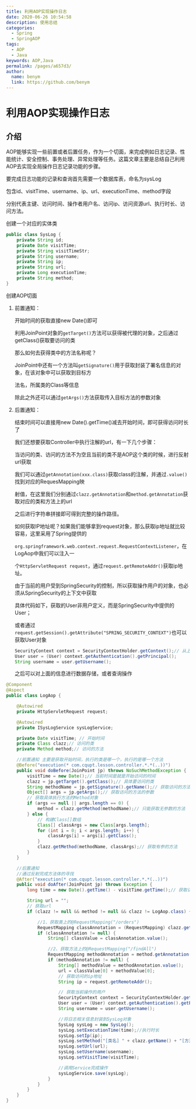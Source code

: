 ```yaml
---
title: 利用AOP实现操作日志
date: 2020-06-26 10:54:58
description: 使用总结
categories: 
  - Spring
  - SpringAOP
tags: 
  - AOP
  - Java
keywords: AOP,Java
permalink: /pages/a657d3/
author: 
  name: benym
  link: https://github.com/benym
---
```


# 利用AOP实现操作日志

## 介绍

AOP能够实现一些前置或者后置任务，作为一个切面，来完成例如日志记录、性能统计、安全控制、事务处理、异常处理等任务。这篇文章主要是总结自己利用AOP去实现全局操作日志记录功能的步骤。

要完成日志功能的记录和查询首先需要一个数据库表，命名为sysLog

包含id、visitTime、username、ip、url、executionTime、method字段

分别代表主键、访问时间、操作者用户名、访问ip、访问资源url、执行时长、访问方法。

创建一个对应的实体类

```java
public class SysLog {
    private String id;
    private Date visitTime;
    private String visitTimeStr;
    private String username;
    private String ip;
    private String url;
    private Long executionTime;
    private String method;
}
```

创建AOP切面

1. 前置通知：

   开始时间的获取直接new Date()即可

   利用JoinPoint对象的`getTarget()`方法可以获得被代理的对象，之后通过getClass()获取要访问的类

   那么如何去获得类中的方法名称呢？

   JoinPoint中还有一个方法叫`getSignature()`用于获取封装了署名信息的对象，在该对象中可以获取到目标方

   法名，所属类的Class等信息

   除此之外还可以通过`getArgs()`方法获取传入目标方法的参数对象

2. 后置通知：

   结束时间可以直接用new Date().getTime()减去开始时间，即可获得访问时长了

   我们还想要获取Controller中执行注解的url，有一下几个步骤：

   当访问的类、访问的方法不为空且当前的类不是AOP这个类的时候，进行反射url获取

   我们可以通过`getAnnotation(xxx.class)`获取class的注解，并通过`.value()`找到对应的RequesMapping映

   射值，在这里我们分别通过`clazz.getAnnotation`和`method.getAnnotation`获取对应的类和方法上的url

   之后进行字符串拼接即可得到完整的操作路径。

   如何获取IP地址呢？如果我们能够拿到request对象，那么获取ip地址就比较容易，这里采用了Spring提供的

   `org.springframework.web.context.request.RequestContextListener`，在LogAop中我们可以注入一

   个`HttpServletRequest request`，通过`request.getRemoteAddr()`获取ip地址。

   由于当前的用户受到SpringSecurity的控制，所以获取操作用户的对象，也必须从SpringSecurity的上下文中获取

   具体代码如下，获取的User非用户定义，而是SpringSecurity中提供的User；

   或者通过`request.getSession().getAttribute("SPRING_SECURITY_CONTEXT")`也可以获取User对象

   ```java
   SecurityContext context = SecurityContextHolder.getContext();// 从上下文中获取当前登陆的用户
   User user = (User) context.getAuthentication().getPrincipal();
   String username = user.getUsername();
   ```

   之后可以对上面的信息进行数据存储，或者查询操作

```java
@Component
@Aspect
public class LogAop {

    @Autowired
    private HttpServletRequest request;

    @Autowired
    private ISysLogService sysLogService;

    private Date visitTime; // 开始时间
    private Class clazz;// 访问的类
    private Method method;// 访问的方法

    //前置通知 主要是获取开始时间，执行的类是哪一个，执行的是哪一个方法
    @Before("execution(* com.cqupt.lesson.controller.*.*(..))")
    public void doBefore(JoinPoint jp) throws NoSuchMethodException {
        visitTime = new Date();// 当前时间是就是开始访问的时间
        clazz = jp.getTarget().getClass();// 具体要访问的类
        String methodName = jp.getSignature().getName();// 获取访问的方法的名称
        Object[] args = jp.getArgs();// 获取访问的方法的参数
        // 获取具体执行方法的Method对象
        if (args == null || args.length == 0) {
            method = clazz.getMethod(methodName);// 只能获取无参数的方法
        } else {
            // 构建Class[]数组
            Class[] classArgs = new Class[args.length];
            for (int i = 0; i < args.length; i++) {
                classArgs[i] = args[i].getClass();
            }
            clazz.getMethod(methodName, classArgs);// 获取有参的方法
        }
    }

    //后置通知
    //通过反射完成方法体的寻找
    @After("execution(* com.cqupt.lesson.controller.*.*(..))")
    public void doAfter(JoinPoint jp) throws Exception {
        long time = new Date().getTime() - visitTime.getTime();// 获取访问时长

        String url = "";
        // 获取url
        if (clazz != null && method != null && clazz != LogAop.class) {

            //1、获取类上的@RequestMapping("/orders")
            RequestMapping classAnnotation = (RequestMapping) clazz.getAnnotation(RequestMapping.class);
            if (classAnnotation != null) {
                String[] classValue = classAnnotation.value();

                //2、获取方法上的@RequestMapping("/findAll")
                RequestMapping methodAnnotation = method.getAnnotation(RequestMapping.class);
                if (methodAnnotation != null) {
                    String[] methodValue = methodAnnotation.value();
                    url = classValue[0] + methodValue[0];
                    // 获取访问的ip地址
                    String ip = request.getRemoteAddr();

                    // 获取当前操作的用户
                    SecurityContext context = SecurityContextHolder.getContext();// 从上下文中获取当前登陆的用户
                    User user = (User) context.getAuthentication().getPrincipal();
                    String username = user.getUsername();

                    //将日志相关信息封装到SysLog对象
                    SysLog sysLog = new SysLog();
                    sysLog.setExecutionTime(time);//执行时长
                    sysLog.setIp(ip);
                    sysLog.setMethod("[类名] " + clazz.getName() + "[方法名] " + method.getName());
                    sysLog.setUrl(url);
                    sysLog.setUsername(username);
                    sysLog.setVisitTime(visitTime);

                    //调用Service完成操作
                    sysLogService.save(sysLog);
                }
            }
        }
    }
}
```
